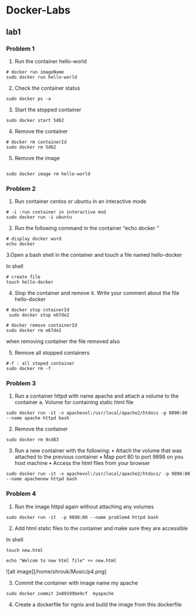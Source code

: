 # Docker-Labs

## lab1

### Problem 1

1. Run the container hello-world

```
# docker run imageName 
sudo docker run hello-world

```

2. Check the container status

``` 
sudo docker ps -a
```

3. Start the stopped container

```
sudo docker start 5d62

```

4. Remove the container

```
# docker rm containerId
sudo docker rm 5d62

```

5. Remove the image

```

sudo docker image rm hello-world 
```


### Problem 2

1. Run container centos or ubuntu in an interactive mode

```
# -i :run container in interactive mod
sudo docker run -i ubuntu
```

2. Run the following command in the container “echo docker ”

```
# display docker word
echo docker

```


3.Open a bash shell in the container and touch a file named hello-docker

In shell 
```
# create file
touch hello-docker
```

4. Stop the container and remove it. Write your comment about the file hello-docker

```
# docker stop cntainerId 
 sudo docker stop e67de2
```

```
# docker remove containerId
sudo docker rm e67de2
```
when removing container the file removed also


5. Remove all stopped containers

```
#-f : all stoped container
sudo docker rm -f
```

### Problem 3

1. Run a container httpd with name apache and attach a volume to the container 
   a. Volume for containing static html file

```
sudo docker run -it -v apachevol:/usr/local/apache2/htdocs -p 8090:80 --name apache httpd bash
```

2. Remove the container

```
sudo docker rm 9cd83
```

3. Run a new container with the following:
    • Attach the volume that was attached to the previous container
    • Map port 80 to port 9898 on you host machine
    • Access the html files from your browser

```
sudo docker run -it -v apachevol:/usr/local/apache2/htdocs/ -p 9898:80 --name apachenew httpd bash

```

### Problem 4

1. Run the image httpd again without attaching any volumes 

```
sudo docker run -it  -p 9898:80 --name problem4 httpd bash
```

2. Add html static files to the container and make sure they are accessible
   
In shell
```
touch new.html
```
```
echo "Welcom to new html file" >> new.html
```
![alt image][/home/shrouk/Music/p4.png]

3. Commit the container with image name my apache

```
sudo docker commit 2e89199be9cf  myapache
```

4. Create a dockerfile for ngnix and build the image from this dockerfile
